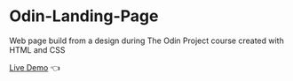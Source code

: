 # Odin-Landing-Page

Web page build from a design during The Odin Project course created with HTML and CSS<br>

[Live Demo](https://mariuszciaston.github.io/Odin-Landing-Page/) :point_left:

